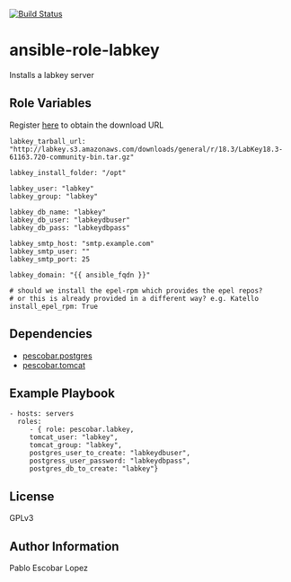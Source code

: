 [![Build Status](https://travis-ci.org/pescobar/ansible-role-labkey.svg?branch=master)](https://travis-ci.org/pescobar/ansible-role-labkey)

ansible-role-labkey
=========

Installs a labkey server


Role Variables
--------------

Register [here](https://www.labkey.com/products-services/labkey-server/download-community-edition/) to obtain
the download URL


```
labkey_tarball_url: "http://labkey.s3.amazonaws.com/downloads/general/r/18.3/LabKey18.3-61163.720-community-bin.tar.gz"

labkey_install_folder: "/opt"

labkey_user: "labkey"
labkey_group: "labkey"

labkey_db_name: "labkey"
labkey_db_user: "labkeydbuser"
labkey_db_pass: "labkeydbpass"

labkey_smtp_host: "smtp.example.com"
labkey_smtp_user: ""
labkey_smtp_port: 25

labkey_domain: "{{ ansible_fqdn }}"

# should we install the epel-rpm which provides the epel repos?
# or this is already provided in a different way? e.g. Katello
install_epel_rpm: True
```

Dependencies
------------

- [pescobar.postgres](https://galaxy.ansible.com/pescobar/postgres)
- [pescobar.tomcat](https://galaxy.ansible.com/pescobar/tomcat)


Example Playbook
----------------

    - hosts: servers
      roles:
         - { role: pescobar.labkey,
	     tomcat_user: "labkey",
	     tomcat_group: "labkey",
	     postgres_user_to_create: "labkeydbuser",
	     postgress_user_password: "labkeydbpass",
	     postgres_db_to_create: "labkey"}

License
-------

GPLv3

Author Information
------------------

Pablo Escobar Lopez
